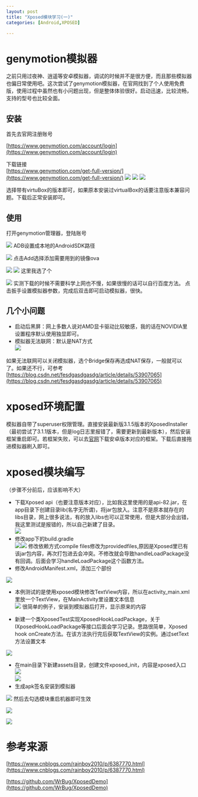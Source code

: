 ```yaml
---
layout: post
title: "Xposed模块学习(一)"
categories: [Android,XPOSED]

---
```


# genymotion模拟器

之前只用过夜神、逍遥等安卓模拟器，调试的时候并不是很方便，而且那些模拟器也偏日常使用吧。这次尝试了genymotion模拟器，在官网找到了个人使用免费版，使用过程中虽然也有小问题出现，但是整体体验很好。启动迅速，比较流畅，支持的型号也比较全面。

## 安装

首先去官网注册账号  

[https://www.genymotion.com/account/login](https://www.genymotion.com/account/login)

下载链接  
[https://www.genymotion.com/get-full-version/](https://www.genymotion.com/get-full-version/)
![](https://i.loli.net/2018/10/19/5bc93e6361971.png)
![](https://i.loli.net/2018/10/19/5bc93e77a54ff.png)
![](https://i.loli.net/2018/10/19/5bc93e859bd5b.png)

选择带有virtuBox的版本即可，如果原本安装过virtualBox的话要注意版本兼容问题。下载后正常安装即可。

## 使用

打开genymotion管理器，登陆账号  

![](https://i.loli.net/2018/10/19/5bc93ee96b061.png)
ADB设置成本地的AndroidSDK路径  

![](https://i.loli.net/2018/10/19/5bc93f1759e91.png)
点击Add选择添加需要用到的镜像ova  

![](https://i.loli.net/2018/10/19/5bc93f453ad84.png)
![](https://i.loli.net/2018/10/19/5bc93f8b22de7.png)
这里我选了个  

![](https://i.loli.net/2018/10/19/5bc93fa8d029c.png)
实测下载的时候不需要科学上网也不慢，如果很慢的话可以自行百度方法。
点击扳手设置模拟器参数，完成后双击即可启动模拟器，很快。

## 几个小问题
- 启动后黑屏：网上多数人说对AMD显卡驱动比较敏感，我的话在NOVIDIA里设置程序默认使用独显即可。
- 模拟器无法联网：默认是NAT方式  
![](https://i.loli.net/2018/10/19/5bc94075e8529.png)

如果无法联网可以关闭模拟器，选个Bridge保存再选成NAT保存，一般就可以了。如果还不行，可参考[https://blog.csdn.net/fesdgasdgasdg/article/details/53907065](https://blog.csdn.net/fesdgasdgasdg/article/details/53907065)

# xposed环境配置
模拟器自带了superuser权限管理。直接安装最新版3.1.5版本的XposedInstaller（最初尝试了3.1.1版本，但是log日志里报错了，需要更新到最新版本），然后安装框架重启即可。若框架失败，可以去[官网](http://dl-xda.xposed.info/framework/ "官网")下载安卓版本对应的框架。下载后直接拖进模拟器刷入即可。

# xposed模块编写
（步骤不分前后，应该影响不大）

- 下载Xposed api（也要注意版本对应），比如我这里使用的是api-82.jar，在app目录下创建目录lib(名字无所谓)，将jar包放入。注意不是原本就存在的libs目录，网上很多说法，有的放入libs也可以正常使用，但是大部分会出错，我这里测试是报错的，所以自己新建了目录。  
![](https://i.loli.net/2018/10/19/5bc944036f4fa.png)
- 修改app下的build.gradle  
![](https://i.loli.net/2018/10/19/5bc94420011d0.png)![](https://i.loli.net/2018/10/19/5bc944fd35c8a.png)
修改依赖方式compile files修改为providedfiles,原因是Xposed里已有该jar包内容，再次打包进去会冲突。不修改就会导致handleLoadPackage没有回调。后面会学习handleLoadPackage这个函数方法。
- 修改AndroidManifest.xml，添加三个部份  

![](https://i.loli.net/2018/10/19/5bc947965d581.png)
- 本例测试的是使用xposed模块修改TextView内容，所以在activity_main.xml里放一个TextView，在MainActivity里设置文本信息  
![](https://i.loli.net/2018/10/19/5bc9482f718b5.png)
很简单的例子，安装到模拟器后打开，显示原来的内容

- 新建一个类XposedTest实现XposedHookLoadPackage，关于IXposedHookLoadPackage等接口后面会学习记录。思路很简单，Xposed hook onCreate方法。在该方法执行完后获取TextView的实例。通过setText方法设置文本  

![](https://i.loli.net/2018/10/19/5bc94a999d9e4.png)
- 在main目录下新建assets目录，创建文件xposed_init，内容是xposed入口  
![](https://i.loli.net/2018/10/19/5bc94b07883b4.png)  
![](https://i.loli.net/2018/10/19/5bc94b1ac88b7.png)
- 生成apk签名安装到模拟器  

![](https://i.loli.net/2018/10/19/5bc94b9bf3fcb.png)
然后去勾选模块重启机器即可生效   

![](https://i.loli.net/2018/10/19/5bc94bd70839c.png)  

![](https://i.loli.net/2018/10/19/5bc94cefba90c.png)

# 参考来源

[https://www.cnblogs.com/rainboy2010/p/6387770.html](https://www.cnblogs.com/rainboy2010/p/6387770.html)

[https://github.com/WrBug/XposedDemo](https://github.com/WrBug/XposedDemo)